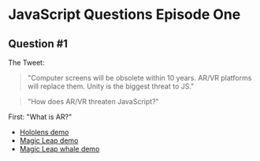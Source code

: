 # JavaScript Questions Episode One

## Question #1

The Tweet:

> "Computer screens will be obsolete within 10 years. AR/VR platforms will replace them. Unity is the biggest threat to JS."

> "How does AR/VR threaten JavaScript?"

First: "What is AR?"

* [Hololens demo](https://www.youtube.com/watch?v=29xnzxgCx6I)
* [Magic Leap demo](https://www.youtube.com/watch?v=kPMHcanq0xM)
* [Magic Leap whale demo](https://www.youtube.com/watch?v=m-INozHR7TI)

